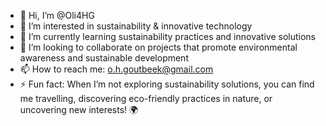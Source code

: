 - 👋 Hi, I’m @Oli4HG
- 👀 I’m interested in sustainability & innovative technology
- 🌱 I’m currently learning sustainability practices and innovative solutions
- 💞️ I’m looking to collaborate on projects that promote environmental awareness and sustainable development
- 📫 How to reach me: o.h.goutbeek@gmail.com
- ⚡ Fun fact: When I’m not exploring sustainability solutions, you can find me travelling, discovering eco-friendly practices in nature, or uncovering new interests! 🌍

<!---
Oli4HG/Oli4HG is a ✨ special ✨ repository because its `README.md` (this file) appears on your GitHub profile.
You can click the Preview link to take a look at your changes.
--->
